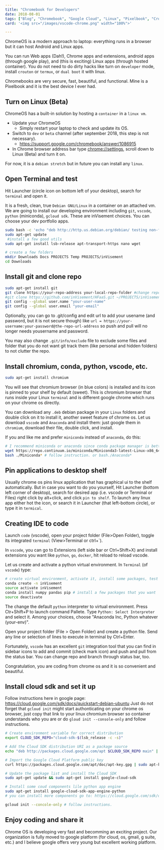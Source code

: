 ```yaml
---
title: "Chromebook for Developers"
date: 2018-08-01
tags: ["Blog", "Chromebook", "Google Cloud", "Linux", "Pixelbook", "Crostini", "DevOps", "Python", "conda"]
card: '<img src="/images/vscode-chrome.png" width="100%">'

---
```


ChromeOS is a modern approach to laptop: everything runs in a browser but it can host Android and Linux apps. 

You can run Web apps (Dah!), Chrome apps and extensions, android apps (through google play), and (this is exciting) Linux apps (through hosted container). You do not need to do dirty hacks like turn on `developer` mode, install `crouton` or `termux`, or `dual boot` it with linux.

Chromebooks are very secure, fast, beautiful, and functional. Mine is a Pixelbook and it is the best device I ever had. 

## Turn on Linux (Beta)
ChromeOS has a built-in solution by hosting a `container` in a `linux vm`.

- Update your ChromeOS
    - Simply restart your laptop to check and update its OS.
- Switch to `dev` or `beta` channel (after september 2018, this step is not necessary).
    - https://support.google.com/chromebook/answer/1086915
- In Chrome browser address bar type [chrome://settings](chrome://settings), scroll down to Linux (Beta) and turn it on.

For now, it is a `debian stretch` but in future you can install any `linux`.

## Open Terminal and test
Hit Launcher (circle icon on bottom left of your desktop), search for  `terminal` and open it.

It is a fresh, clean, true `Debian GNU/Linux` in a container on an attached vm.
We are going to install our developing environment including `git`, `vscode`, `python` (miniconda), `gcloud sdk`.
These are inVisement choices. You can choose your dev portfolio apps.

```bash
sudo bash -c 'echo "deb http://http.us.debian.org/debian/ testing non-free contrib main" >> /etc/apt/sources.list'
sudo apt-get update
 #install a few good utils
sudo apt-get install lsb-release apt-transport-https nano wget

# create a few folders
mkdir Downloads Docs PROJECTS Temp PROJECTS/inVisement
cd Downloads
```

## Install git and clone repo
```bash
sudo apt-get install git
git clone https://your-repo-address your-local-repo-folder #change repo address like
#git clone https://github.com/inVisement/HFaaS.git ~/PROJECTS/inVisement
git config --global user.name "your-user-name"
git config --global user.email "your-email"
```

Optionally, you can go to .git/config and edit url to add your usename (and password, but it is not secure though) like `url = https://your-username:your-password@the-repo-url-address` so push and pull will no longer needs yousername and password.

You may also change `.git/info/exclude` file to exclude some files and folder that you do not want git track them (like personal and hidden folders) to not clutter the repo.

## Install chromium, conda, python, vscode, etc.

```bash
sudo apt-get install chromium
```

You will see that chromium browser (in blue colors) is installed and its icon is pinned to your shelf by default (sweet). This is chromium browser that runs inside your Linux `terminal` and is different google chrome which runs on your chrome os directly.

You can download any `.deb` debian package in your `Linux` folders and double click on it to install it, another sweet feature of chrome os. Let us download `vscode` and `Anaconda` and install them: just google them in `chromium`, download their file, double click, and install.

If you and like me and prefer `miniconda` instead of `anaconda`, do this: 

```bash
# I recommend miniconda or anaconda since conda package manager is better than pip to handle non python dependencies
wget https://repo.continuum.io/miniconda/Miniconda3-latest-Linux-x86_64.sh
bash ./Miniconda* # follow instruction. or bash./Anaconda*
```

## Pin applications to desktop shelf
Usually chrome os pins linux application that has graphical ui to the shelf automatically. But in case you want to do you yourself, Hit Launcher (bottom left corner of desktop), search for desired app (i.e. vscode or Terminal or Files) right click by alt+click, and click `pin to shelf`. To launch any linux app either hot the icon, or search it in Launcher (that left-bottom circle), or type it in `termical`.


## Creating IDE to code
Launch `code` (vscode), open your project folder (File>Open Folder), toggle its integrated `terminal` (View>Terminal or ctrl+\`). 

In `vscode`, you can go to Extensions (left side bar or Ctrl+Shift+X) and install extensions you want like `python`, `go`, `docker`, hit reload to reload vscode.

Let us create and activate a python virtual environment. In `Terminal` (of `vscode`) type:

```bash
# create virtual environment, activate it, install some packages, test it, deactivate it
conda create -n inVisement
source activate inVisement
conda install numpy pandas pip # install a few packages that you want
source deactivate
```

The change the default `python` interpreter to virtual environment. Press Ctr+Shift+P to launch command Pallete. Type `Python: Select Interpreter` and select it. Among your choices, choose "Anaconda Inc, Python whatever (your-env)".

Open your project folder (File > Open Folder) and create a python file. Send any line or selection of lines to execute in terminal by Ctrl+Enter.

Fortunately, `vscode` has an excellent `git` integration tool that you can find in sidebar icons to add and commit (check mark icon) and push and pull from the status bar. You can change repo and branch through status bar, too.

Congratulation, you are coding from chrome os and it is so convenient and beautiful.

## Install cloud sdk and set it up

Follow instructions here in google page:
https://cloud.google.com/sdk/docs/quickstart-debian-ubuntu
Just do not forget that `gcloud init` might start authonticating on your chrome os browser, just copy that link to your linux chromium browser so container understands who you are or do `gloud init --console-only` and follow instructions. 

```bash
# Create environment variable for correct distribution
export CLOUD_SDK_REPO="cloud-sdk-$(lsb_release -c -s)"

# Add the Cloud SDK distribution URI as a package source
echo "deb http://packages.cloud.google.com/apt $CLOUD_SDK_REPO main" | sudo tee -a /etc/apt/sources.list.d/google-cloud-sdk.list

# Import the Google Cloud Platform public key
curl https://packages.cloud.google.com/apt/doc/apt-key.gpg | sudo apt-key add -

# Update the package list and install the Cloud SDK
sudo apt-get update && sudo apt-get install google-cloud-sdk

# Install some coud components lile python app engine
sudo apt-get install google-cloud-sdk-app-engine-python
# you can install more components go to: https://cloud.google.com/sdk/docs/downloads-apt-get

gcloud init --concole-only # follow instructions. 
```

## Enjoy coding and share it
Chrome OS is developing very fast and becomming an exciting project. Our organization is fully moved to google platform (for cloud, os, gmail, g suite, etc.) and I believe google offers very young but excellent working platform.
